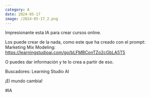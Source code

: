 ```yaml
--- 
category: A 
date: 2024-05-17 
image: /2024-05-17_2.png 
--- 
```


Impresionante esta IA para crear cursos online.

Los puede crear de la nada, como este que ha creado con el prompt: Marketing Mix Modeling: https://learningstudioai.com/go/bLFMBConTZo2cGbLA5T5

O puedes dar información y te lo crea a partir de eso. 

Buscadores: Learning Studio AI

¡El mundo cambia!

#IA